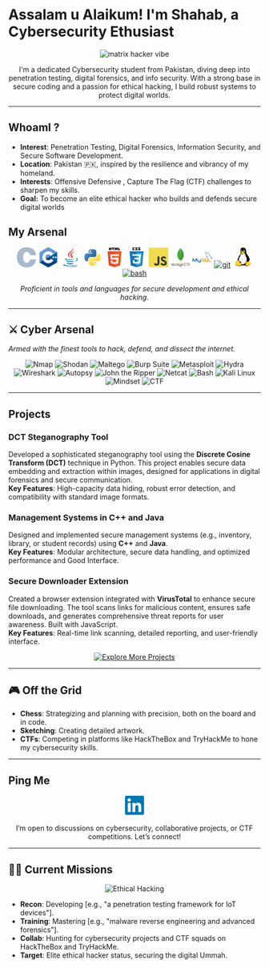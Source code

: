 
#    Assalam u Alaikum! I'm Shahab, a Cybersecurity Ethusiast

<p align="center">
  <img src="https://media.giphy.com/media/iIqmM5tTjmpOB9mpbn/giphy.gif" alt="matrix hacker vibe" width="300"/>
</p>

<p align="center">
  I'm a dedicated Cybersecurity student from Pakistan, diving deep into penetration testing, digital forensics, and info security. With a strong base in secure coding and a passion for ethical hacking, I build robust systems to protect digital worlds.
</p>

---

## WhoamI ?
- **Interest**: Penetration Testing, Digital Forensics, Information Security, and Secure Software Development.  
- **Location**: Pakistan 🇵🇰, inspired by the resilience and vibrancy of my homeland.  
- **Interests**: Offensive Defensive , Capture The Flag (CTF) challenges to sharpen my skills. 
- **Goal:** To become an elite ethical hacker who builds and defends secure digital worlds 

## My Arsenal
<p align="center">
  <a href="https://www.cprogramming.com/" target="_blank" rel="noreferrer"><img src="https://raw.githubusercontent.com/devicons/devicon/master/icons/c/c-original.svg" alt="c" width="40" height="40" title="C"/></a>
  <a href="https://www.w3schools.com/cpp/" target="_blank" rel="noreferrer"><img src="https://raw.githubusercontent.com/devicons/devicon/master/icons/cplusplus/cplusplus-original.svg" alt="cplusplus" width="40" height="40" title="C++"/></a>
  <a href="https://www.java.com" target="_blank" rel="noreferrer"><img src="https://raw.githubusercontent.com/devicons/devicon/master/icons/java/java-original.svg" alt="java" width="40" height="40" title="Java"/></a>
  <a href="https://www.python.org" target="_blank" rel="noreferrer"><img src="https://raw.githubusercontent.com/devicons/devicon/master/icons/python/python-original.svg" alt="python" width="40" height="40" title="Python"/></a>
  <a href="https://www.w3.org/html/" target="_blank" rel="noreferrer"><img src="https://raw.githubusercontent.com/devicons/devicon/master/icons/html5/html5-original-wordmark.svg" alt="html5" width="40" height="40" title="HTML5"/></a>
  <a href="https://www.w3schools.com/css/" target="_blank" rel="noreferrer"><img src="https://raw.githubusercontent.com/devicons/devicon/master/icons/css3/css3-original-wordmark.svg" alt="css3" width="40" height="40" title="CSS3"/></a>
  <a href="https://developer.mozilla.org/en-US/docs/Web/JavaScript" target="_blank" rel="noreferrer"><img src="https://raw.githubusercontent.com/devicons/devicon/master/icons/javascript/javascript-original.svg" alt="javascript" width="40" height="40" title="JavaScript"/></a>
  <a href="https://www.mongodb.com/" target="_blank" rel="noreferrer"><img src="https://raw.githubusercontent.com/devicons/devicon/master/icons/mongodb/mongodb-original-wordmark.svg" alt="mongodb" width="40" height="40" title="MongoDB"/></a>
  <a href="https://www.mysql.com/" target="_blank" rel="noreferrer"><img src="https://raw.githubusercontent.com/devicons/devicon/master/icons/mysql/mysql-original-wordmark.svg" alt="mysql" width="40" height="40" title="MySQL"/></a>
  <a href="https://git-scm.com/" target="_blank" rel="noreferrer"><img src="https://www.vectorlogo.zone/logos/git-scm/git-scm-icon.svg" alt="git" width="40" height="40" title="Git"/></a>
  <a href="https://www.linux.org/" target="_blank" rel="noreferrer"><img src="https://raw.githubusercontent.com/devicons/devicon/master/icons/linux/linux-original.svg" alt="linux" width="40" height="40" title="Linux"/></a>
  <a href="https://www.gnu.org/software/bash/" target="_blank" rel="noreferrer"><img src="https://www.vectorlogo.zone/logos/gnu_bash/gnu_bash-icon.svg" alt="bash" width="40" height="40" title="Bash"/></a>
</p>

<p align="center">
  <i>Proficient in tools and languages for secure development and ethical hacking.</i>
</p>

---

## ⚔️ Cyber Arsenal
*Armed with the finest tools to hack, defend, and dissect the internet.*

<p align="center">
  <!-- Recon & Scanning -->
  <img src="https://img.shields.io/badge/Nmap-00599C?logo=data:image/svg+xml;base64,PHN2ZyB3aWR0aD0iMzAiIGhlaWdodD0iMzAiIHZpZXdCb3g9IjAgMCA1MTIgNTEyIiBmaWxsPSIjZmZmIiB4bWxucz0iaHR0cDovL3d3dy53My5vcmcvMjAwMC9zdmciPjxwYXRoIGQ9Ik0zOTcuMTkgMTIzLjEyTDQ4MC4zOSA4Ni4wN0w0NDAuMTcgMzAuNjFMNDAwLjY3IDExNC45MUwzOTcuMTkgMTIzLjEyWiIvPjwvc3ZnPg==" alt="Nmap" title="Mapping Networks Like a Cyber Cartographer"/>
  <img src="https://img.shields.io/badge/Shodan-111?logo=shodan&style=for-the-badge&color=222222&labelColor=555555" alt="Shodan" title="The Internet’s Dark Search Engine"/>
  <img src="https://img.shields.io/badge/Maltego-003366?logo=maltego&logoColor=white&style=for-the-badge&color=222222" alt="Maltego" title="Connecting the Dots of Doom"/>
  
  <!-- Exploitation -->
  <img src="https://img.shields.io/badge/Burp%20Suite-F87C00?logo=burpsuite&style=for-the-badge&color=222222&labelColor=ffaa33" alt="Burp Suite" title="Web Apps Beg for Mercy"/>
  <img src="https://img.shields.io/badge/Metasploit-2C3E50?logo=metasploit&style=for-the-badge&color=222222" alt="Metasploit" title="Pwnage in a Framework"/>
  <img src="https://img.shields.io/badge/Hydra-green?logo=hydra&style=for-the-badge&color=222222&labelColor=33ff66" alt="Hydra" title="Cracking Passwords Like Eggs"/>
  
  <!-- Forensics & Analysis -->
  <img src="https://img.shields.io/badge/Wireshark-1679A7?logo=wireshark&logoColor=white&style=for-the-badge&color=222222" alt="Wireshark" title="Sniffing Packets Like a Bloodhound"/>
  <img src="https://img.shields.io/badge/Autopsy-blue?logo=autopsy&style=for-the-badge&color=222222&labelColor=1E90FF" alt="Autopsy" title="Digital Crime Scene Investigator"/>
  
  <!-- Password Cracking -->
  <img src="https://img.shields.io/badge/John%20the%20Ripper-yellow?logo=john-the-ripper&style=for-the-badge&color=222222&labelColor=FFD700" alt="John the Ripper" title="Ripping Hashes to Shreds"/>
  
  <!-- Utilities & Scripting -->
  <img src="https://img.shields.io/badge/Netcat-black?logo=netcat&style=for-the-badge&color=222222&labelColor=555555" alt="Netcat" title="The Swiss Army Knife of Networking"/>
  <img src="https://img.shields.io/badge/Bash%20Scripting-121011?logo=gnu-bash&logoColor=white&style=for-the-badge&color=222222" alt="Bash" title="Scripting Cyber Sorcery"/>
  <img src="https://img.shields.io/badge/Kali%20Linux-557C94?logo=kalilinux&logoColor=white&style=for-the-badge&color=222222" alt="Kali Linux" title="The Hacker’s Playground"/>
  
  <!-- Mindset & Glory -->
  <img src="https://img.shields.io/badge/Pentester’s%20Mindset-FF0000?logo=security&style=for-the-badge&color=222222&labelColor=ff5555" alt="Mindset" title="Think Like an Attacker, Defend Like a Fortress"/>
  <img src="https://img.shields.io/badge/CTF%20Warrior-FFD700?logo=flag&style=for-the-badge&color=222222&labelColor=ffaa33" alt="CTF" title="Capture All the Flags!"/>
</p>

---


## Projects

### DCT Steganography Tool
Developed a sophisticated steganography tool using the **Discrete Cosine Transform (DCT)** technique in Python. This project enables secure data embedding and extraction within images, designed for applications in digital forensics and secure communication.   
**Key Features**: High-capacity data hiding, robust error detection, and compatibility with standard image formats.

### Management Systems in C++ and Java
Designed and implemented secure management systems (e.g., inventory, library, or student records) using **C++** and **Java**.  
**Key Features**: Modular architecture, secure data handling, and optimized performance and Good Interface.

### Secure Downloader Extension
Created a browser extension integrated with **VirusTotal** to enhance secure file downloading. The tool scans links for malicious content, ensures safe downloads, and generates comprehensive threat reports for user awareness. Built with JavaScript.  
**Key Features**: Real-time link scanning, detailed reporting, and user-friendly interface.

<p align="center">
  <a href="https://github.com/shahab-qamar-b1624a286?tab=repositories"><img src="https://img.shields.io/badge/Explore%20More%20Projects-2EA44F?style=for-the-badge" alt="Explore More Projects"/></a>
</p>

---

## 🎮 Off the Grid
- **Chess**: Strategizing and planning with precision, both on the board and in code.  
- **Sketching**: Creating detailed artwork.  
- **CTFs**: Competing in platforms like HackTheBox and TryHackMe to hone my cybersecurity skills.  

---
## Ping Me
<p align="center">
  <a href="https://linkedin.com/in/shahab-qamar-b1624a286" target="_blank" rel="noreferrer"><img src="https://raw.githubusercontent.com/devicons/devicon/master/icons/linkedin/linkedin-original.svg" alt="linkedin" width="40" height="40" title="LinkedIn"/></a>
</p>

<p align="center">
  I’m open to discussions on cybersecurity, collaborative projects, or CTF competitions. Let’s connect!
</p>


---
## 🕵️‍♂️ Current Missions
<p align="center">
  <img src="https://img.shields.io/badge/Ethical%20Hacking-2EA44F?style=for-the-badge" alt="Ethical Hacking"/>
</p>

- **Recon**: Developing [e.g., "a penetration testing framework for IoT devices"].  
- **Training**: Mastering [e.g., "malware reverse engineering and advanced forensics"].  
- **Collab**: Hunting for cybersecurity projects and CTF squads on HackTheBox and TryHackMe.  
- **Target**: Elite ethical hacker status, securing the digital Ummah.
